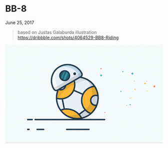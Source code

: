 # BB-8 

June 25, 2017

> based on Justas Galaburda illustration https://dribbble.com/shots/4064529-BB8-Riding

![Pure CSS BB-8 Animation GIF](1.gif "Pure CSS BB-8 Animation GIF")